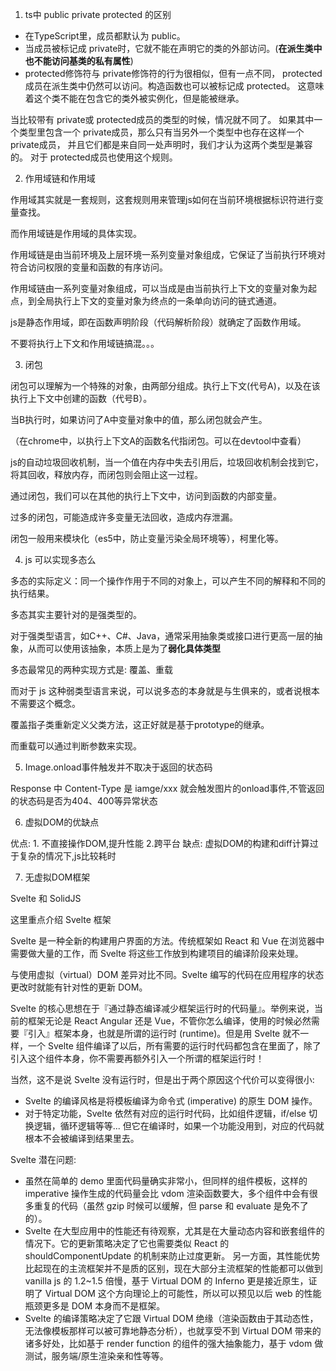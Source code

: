 1. ts中 public private protected 的区别

* 在TypeScript里，成员都默认为 public。
* 当成员被标记成 private时，它就不能在声明它的类的外部访问。(**在派生类中也不能访问基类的私有属性**)
* protected修饰符与 private修饰符的行为很相似，但有一点不同， protected成员在派生类中仍然可以访问。构造函数也可以被标记成 protected。 这意味着这个类不能在包含它的类外被实例化，但是能被继承。

当比较带有 private或 protected成员的类型的时候，情况就不同了。 如果其中一个类型里包含一个 private成员，那么只有当另外一个类型中也存在这样一个 private成员， 并且它们都是来自同一处声明时，我们才认为这两个类型是兼容的。 对于 protected成员也使用这个规则。

2. 作用域链和作用域

作用域其实就是一套规则，这套规则用来管理js如何在当前环境根据标识符进行变量查找。

而作用域链是作用域的具体实现。

作用域链是由当前环境及上层环境一系列变量对象组成，它保证了当前执行环境对符合访问权限的变量和函数的有序访问。

作用域链由一系列变量对象组成，可以当成是由当前执行上下文的变量对象为起点，到全局执行上下文的变量对象为终点的一条单向访问的链式通道。

js是静态作用域，即在函数声明阶段（代码解析阶段）就确定了函数作用域。

不要将执行上下文和作用域链搞混。。。

3. 闭包

闭包可以理解为一个特殊的对象，由两部分组成。执行上下文(代号A)，以及在该执行上下文中创建的函数（代号B）。

当B执行时，如果访问了A中变量对象中的值，那么闭包就会产生。

（在chrome中，以执行上下文A的函数名代指闭包。可以在devtool中查看）

js的自动垃圾回收机制，当一个值在内存中失去引用后，垃圾回收机制会找到它，将其回收，释放内存，而闭包则会阻止这一过程。

通过闭包，我们可以在其他的执行上下文中，访问到函数的内部变量。

过多的闭包，可能造成许多变量无法回收，造成内存泄漏。

闭包一般用来模块化（es5中，防止变量污染全局环境等），柯里化等。

4. js 可以实现多态么

多态的实际定义：同一个操作作用于不同的对象上，可以产生不同的解释和不同的执行结果。

多态其实主要针对的是强类型的。

对于强类型语言，如C++、C#、Java，通常采用抽象类或接口进行更高一层的抽象，从而可以使用该抽象，本质上是为了**弱化具体类型**

多态最常见的两种实现方式是: 覆盖、重载

而对于 js 这种弱类型语言来说，可以说多态的本身就是与生俱来的，或者说根本不需要这个概念。

覆盖指子类重新定义父类方法，这正好就是基于prototype的继承。

而重载可以通过判断参数来实现。

5. Image.onload事件触发并不取决于返回的状态码

Response 中 Content-Type 是 iamge/xxx 就会触发图片的onload事件,不管返回的状态码是否为404、400等异常状态

6. 虚拟DOM的优缺点

优点: 1. 不直接操作DOM,提升性能 2.跨平台
缺点: 虚拟DOM的构建和diff计算过于复杂的情况下,js比较耗时

7. 无虚拟DOM框架

Svelte 和 SolidJS

这里重点介绍 Svelte 框架

Svelte 是一种全新的构建用户界面的方法。传统框架如 React 和 Vue 在浏览器中需要做大量的工作，而 Svelte 将这些工作放到构建项目的编译阶段来处理。

与使用虚拟（virtual）DOM 差异对比不同。Svelte 编写的代码在应用程序的状态更改时就能有针对性的更新 DOM。

Svelte 的核心思想在于『通过静态编译减少框架运行时的代码量』。举例来说，当前的框架无论是 React Angular 还是 Vue，不管你怎么编译，使用的时候必然需要『引入』框架本身，也就是所谓的运行时 (runtime)。但是用 Svelte 就不一样，一个 Svelte 组件编译了以后，所有需要的运行时代码都包含在里面了，除了引入这个组件本身，你不需要再额外引入一个所谓的框架运行时！

当然，这不是说 Svelte 没有运行时，但是出于两个原因这个代价可以变得很小:

* Svelte 的编译风格是将模板编译为命令式 (imperative) 的原生 DOM 操作。
* 对于特定功能，Svelte 依然有对应的运行时代码，比如组件逻辑，if/else 切换逻辑，循环逻辑等等... 但它在编译时，如果一个功能没用到，对应的代码就根本不会被编译到结果里去。

Svelte 潜在问题:

* 虽然在简单的 demo 里面代码量确实非常小，但同样的组件模板，这样的 imperative 操作生成的代码量会比 vdom 渲染函数要大，多个组件中会有很多重复的代码（虽然 gzip 时候可以缓解，但 parse 和 evaluate 是免不了的）。
* Svelte 在大型应用中的性能还有待观察，尤其是在大量动态内容和嵌套组件的情况下。它的更新策略决定了它也需要类似 React 的 shouldComponentUpdate 的机制来防止过度更新。
另一方面，其性能优势比起现在的主流框架并不是质的区别，现在大部分主流框架的性能都可以做到 vanilla js 的 1.2~1.5 倍慢，基于 Virtual DOM 的 Inferno 更是接近原生，证明了 Virtual DOM 这个方向理论上的可能性，所以可以预见以后 web 的性能瓶颈更多是 DOM 本身而不是框架。
* Svelte 的编译策略决定了它跟 Virtual DOM 绝缘（渲染函数由于其动态性，无法像模板那样可以被可靠地静态分析），也就享受不到 Virtual DOM 带来的诸多好处，比如基于 render function 的组件的强大抽象能力，基于 vdom 做测试，服务端/原生渲染亲和性等等。




